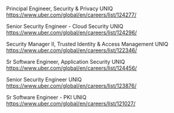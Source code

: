 Principal Engineer, Security & Privacy UNIQ https://www.uber.com/global/en/careers/list/124277/

Senior Security Engineer - Cloud Security UNIQ https://www.uber.com/global/en/careers/list/124296/

Security Manager II, Trusted Identity & Access Management UNIQ https://www.uber.com/global/en/careers/list/122346/

Sr Software Engineer, Application Security UNIQ https://www.uber.com/global/en/careers/list/124456/

Senior Security Engineer UNIQ https://www.uber.com/global/en/careers/list/123876/

Sr Software Engineer - PKI UNIQ https://www.uber.com/global/en/careers/list/121027/

